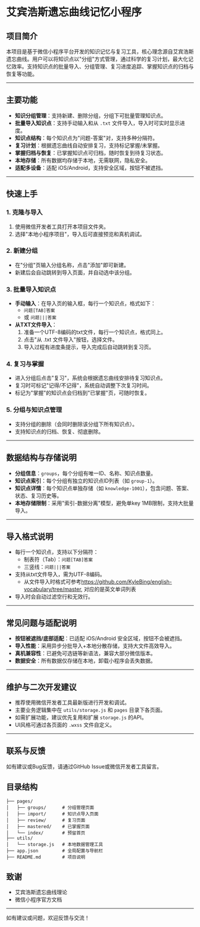 # 艾宾浩斯遗忘曲线记忆小程序

## 项目简介

本项目是基于微信小程序平台开发的知识记忆与复习工具，核心理念源自艾宾浩斯遗忘曲线。用户可以将知识点以"分组"方式管理，通过科学的复习计划，最大化记忆效率。支持知识点的批量导入、分组管理、复习进度追踪、掌握知识点的归档与恢复等功能。

---

## 主要功能

- **知识分组管理**：支持新建、删除分组，分组下可批量管理知识点。
- **批量导入知识点**：支持手动输入和从 `.txt` 文件导入，导入时可实时显示进度。
- **知识点结构**：每个知识点为"问题-答案"对，支持多种分隔符。
- **复习计划**：根据遗忘曲线自动安排复习，支持标记掌握/未掌握。
- **掌握归档与恢复**：已掌握知识点可归档，随时恢复到待复习状态。
- **本地存储**：所有数据均存储于本地，无需联网，隐私安全。
- **适配多设备**：适配 iOS/Android，支持安全区域，按钮不被遮挡。

---

## 快速上手

### 1. 克隆与导入

1. 使用微信开发者工具打开本项目文件夹。
2. 选择"本地小程序项目"，导入后可直接预览和真机调试。

### 2. 新建分组

- 在"分组"页输入分组名称，点击"添加"即可新建。
- 新建后会自动跳转到导入页面，并自动选中该分组。

### 3. 批量导入知识点

- **手动输入**：在导入页的输入框，每行一个知识点，格式如下：
  - `问题[TAB]答案`
  - 或 `问题|||答案`
- **从TXT文件导入**：
  1. 准备一个UTF-8编码的txt文件，每行一个知识点，格式同上。
  2. 点击"从 .txt 文件导入"按钮，选择文件。
  3. 导入过程有进度条提示，导入完成后自动跳转到复习页。

### 4. 复习与掌握

- 进入分组后点击"复习"，系统会根据遗忘曲线安排待复习知识点。
- 复习时可标记"记得/不记得"，系统自动调整下次复习时间。
- 标记为"掌握"的知识点会归档到"已掌握"页，可随时恢复。

### 5. 分组与知识点管理

- 支持分组的删除（会同时删除该分组下所有知识点）。
- 支持知识点的归档、恢复、彻底删除。

---

## 数据结构与存储说明

- **分组信息**：`groups`，每个分组有唯一ID、名称、知识点数量。
- **知识点索引**：每个分组有独立的知识点ID列表（如 `group-1`）。
- **知识点详情**：每个知识点单独存储（如 `knowledge-1001`），包含问题、答案、状态、复习历史等。
- **本地存储限制**：采用"索引-数据分离"模型，避免单key 1MB限制，支持大批量导入。

---

## 导入格式说明

- 每行一个知识点，支持以下分隔符：
  - 制表符（Tab）：`问题[TAB]答案`
  - 三竖线：`问题|||答案`
- 支持从txt文件导入，需为UTF-8编码。
  - 从文件导入时格式可参考<https://github.com/KyleBing/english-vocabulary/tree/master>, 对应的是英文单词列表
- 导入时会自动过滤空行和无效行。

---

## 常见问题与适配说明

- **按钮被遮挡/底部适配**：已适配 iOS/Android 安全区域，按钮不会被遮挡。
- **导入性能**：采用异步分批导入+本地分散存储，支持大文件高效导入。
- **真机兼容性**：已避免可选链等新语法，兼容大部分微信版本。
- **数据安全**：所有数据仅存储在本地，卸载小程序会丢失数据。

---

## 维护与二次开发建议

- 推荐使用微信开发者工具最新版进行开发和调试。
- 主要业务逻辑集中在 `utils/storage.js` 和 `pages` 目录下各页面。
- 如需扩展功能，建议优先复用和扩展 `storage.js` 的API。
- UI风格可通过各页面的 `.wxss` 文件自定义。

---

## 联系与反馈

如有建议或Bug反馈，请通过GitHub Issue或微信开发者工具留言。

## 目录结构
```
├── pages/
│   ├── groups/      # 分组管理页面
│   ├── import/      # 知识点导入页面
│   ├── review/      # 复习页面
│   ├── mastered/    # 已掌握页面
│   └── index/       # 预留首页
├── utils/
│   └── storage.js   # 本地数据管理工具
├── app.json         # 全局配置与导航栏
├── README.md        # 项目说明
```

## 致谢
- 艾宾浩斯遗忘曲线理论
- 微信小程序官方文档

---
如有建议或问题，欢迎反馈与交流！ 